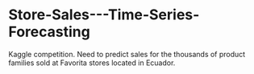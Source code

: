 # Store-Sales---Time-Series-Forecasting
Kaggle competition. Need to predict sales for the thousands of product families sold at Favorita stores located in Ecuador. 
